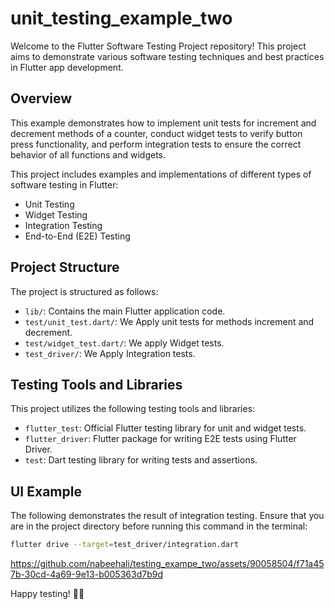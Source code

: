 # unit_testing_example_two

Welcome to the Flutter Software Testing Project repository! This project aims to demonstrate various software testing techniques and best practices in Flutter app development.

 
## Overview

This example demonstrates how to implement unit tests for increment and decrement methods of a counter, conduct widget tests to verify button press functionality, and perform integration tests to ensure the correct behavior of all functions and widgets.

This project includes examples and implementations of different types of software testing in Flutter:

- Unit Testing
- Widget Testing
- Integration Testing
- End-to-End (E2E) Testing
  
## Project Structure
The project is structured as follows:

- `lib/`: Contains the main Flutter application code.
- `test/unit_test.dart/`: We Apply unit tests for methods increment and decrement.
- `test/widget_test.dart/`: We apply Widget tests.
- `test_driver/`: We Apply Integration tests.
  
## Testing Tools and Libraries
This project utilizes the following testing tools and libraries:

- `flutter_test`: Official Flutter testing library for unit and widget tests.
- `flutter_driver`: Flutter package for writing E2E tests using Flutter Driver.
- `test`: Dart testing library for writing tests and assertions.

## UI Example
The following demonstrates the result of integration testing. Ensure that you are in the project directory before running this command in the terminal:
```bash
flutter drive --target=test_driver/integration.dart
```

https://github.com/nabeehali/testing_exampe_two/assets/90058504/f71a457b-30cd-4a69-9e13-b005363d7b9d

Happy testing! 🧪✨
